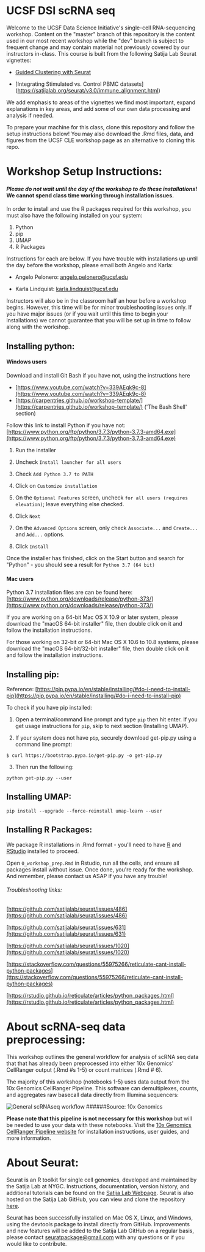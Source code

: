 # UCSF DSI scRNA seq

Welcome to the UCSF Data Science Initiative's single-cell RNA-sequencing workshop. Content on the "master" branch of this repository is the content used in our most recent workshop while the "dev" branch is subject to frequent change and may contain material not previously covered by our instructors in-class. This course is built from the following Satija Lab Seurat vignettes:

- [Guided Clustering with Seurat](https://satijalab.org/seurat/v3.0/pbmc3k_tutorial.html)

- [Integrating Stimulated vs. Control PBMC datasets] (https://satijalab.org/seurat/v3.0/immune_alignment.html)

We add emphasis to areas of the vignettes we find most important, expand explanations in key areas, and add some of our own data processing and analysis if needed.

To prepare your machine for this class, clone this repository and follow the setup instructions below! You may also download the .Rmd files, data, and figures from the UCSF CLE workshop page as an alternative to cloning this repo.

# Workshop Setup Instructions:

#### *Please do not wait until the day of the workshop to do these installations*! We cannot spend class time working through installation issues.

In order to install and use the R packages required for this workshop, you must also have the following installed on your system:

1. Python
2. pip
3. UMAP
4. R Packages

Instructions for each are below. If you have trouble with installations up until the day before the workshop, please email both Angelo and Karla:  

- Angelo Pelonero: [angelo.pelonero@ucsf.edu](mailto:angelo.pelonero@ucsf.edu)

- Karla Lindquist: [karla.lindquist@ucsf.edu](mailto:karla.lindquist@ucsf.edu)  

Instructors will also be in the classroom half an hour before a workshop begins. However, this time will be for minor troubleshooting issues only. If you have major issues (or if you wait until this time to begin your installations) we cannot guarantee that you will be set up in time to follow along with the workshop.     

## Installing python:

#### Windows users

Download and install Git Bash if you have not, using the instructions here

- [https://www.youtube.com/watch?v=339AEqk9c-8](https://www.youtube.com/watch?v=339AEqk9c-8)
- [https://carpentries.github.io/workshop-template/](https://carpentries.github.io/workshop-template/) ('The Bash Shell' section)

Follow this link to install Python if you have not: [https://www.python.org/ftp/python/3.7.3/python-3.7.3-amd64.exe](https://www.python.org/ftp/python/3.7.3/python-3.7.3-amd64.exe)

1. Run the installer 

2. Uncheck `Install launcher for all users` 

3. Check `Add Python 3.7 to PATH` 

4. Click on `Customize installation`

5. On the `Optional Features` screen, uncheck `for all users (requires elevation)`; leave everything else checked.

6. Click `Next`

7. On the `Advanced Options` screen, only check `Associate...` and `Create...` and `Add...` options.

8. Click `Install`

Once the installer has finished, click on the Start button and search for "Python" - you should see a result for `Python 3.7 (64 bit)`

#### Mac users

Python 3.7 installation files are can be found here: [https://www.python.org/downloads/release/python-373/](https://www.python.org/downloads/release/python-373/)

If you are working on a 64-bit Mac OS X 10.9 or later system, please download the "macOS 64-bit installer" file, then double click on it and follow the installation instructions.

For those working on 32-bit or 64-bit Mac OS X 10.6 to 10.8 systems, please download the "macOS 64-bit/32-bit installer" file, then double click on it and follow the installation instructions.


## Installing pip:

Reference: [https://pip.pypa.io/en/stable/installing/#do-i-need-to-install-pip](https://pip.pypa.io/en/stable/installing/#do-i-need-to-install-pip)

To check if you have pip installed:

1. Open a terminal/command line prompt and type `pip` then hit enter. If you get usage instructions for `pip`, skip to next section (Installing UMAP).


2. If your system does not have `pip`, securely download get-pip.py using a command line prompt:

`$ curl https://bootstrap.pypa.io/get-pip.py -o get-pip.py`

3. Then run the following:

`python get-pip.py --user`


## Installing UMAP:

`pip install --upgrade --force-reinstall umap-learn --user`

## Installing R Packages:
We package R installations in .Rmd format - you'll need to have [R](https://www.r-project.org) and [RStudio](https://www.rstudio.com/products/rstudio/download/) installed to proceed.

Open `0_workshop_prep.Rmd` in Rstudio, run all the cells, and ensure all packages install without issue. Once done, you're ready for the workshop. And remember, please contact us ASAP if you have any trouble!

###### Troubleshooting links:

[https://github.com/satijalab/seurat/issues/486](https://github.com/satijalab/seurat/issues/486)

[https://github.com/satijalab/seurat/issues/631](https://github.com/satijalab/seurat/issues/631)

[https://github.com/satijalab/seurat/issues/1020](https://github.com/satijalab/seurat/issues/1020)

[https://stackoverflow.com/questions/55975266/reticulate-cant-install-python-packages](ttps://stackoverflow.com/questions/55975266/reticulate-cant-install-python-packages)

[https://rstudio.github.io/reticulate/articles/python_packages.html](https://rstudio.github.io/reticulate/articles/python_packages.html)

# About scRNA-seq data preprocessing:
This workshop outlines the general workflow for analysis of scRNA seq data that that has already been preprocessed into either 10x Genomics' CellRanger output (.Rmd #s 1-5) or count matrices (.Rmd # 6).

The majority of this workshop (notebooks 1-5) uses data output from the 10x Genomics CellRanger Pipeline. This software can demultiplexes, counts, and aggregates raw basecall data directly from Illumina sequencers:

![General scRNAseq workflow](https://support.10xgenomics.com/img/cellranger-workflows/cellranger_simplest_1_bw_2.png)
######Source: 10x Genomics

__Please note that this pipeline is not necessary for this workshop__ but will be needed to use your data with these notebooks. Visit the [10x Genomics CellRanger Pipeline website](https://support.10xgenomics.com/single-cell-gene-expression/software/pipelines/latest/what-is-cell-ranger) for installation instructions, user guides, and more information.

# About Seurat:

Seurat is an R toolkit for single cell genomics, developed and maintained by the Satija Lab at NYGC. Instructions, documentation, version history, and additional tutorials can be found on the [Satija Lab Webpage](https://satijalab.org/seurat). Seurat is also hosted on the Satija Lab GitHub, you can view and clone the repository [here](https://github.com/satijalab/seurat).

Seurat has been successfully installed on Mac OS X, Linux, and Windows, using the devtools package to install directly from GitHub. Improvements and new features will be added to the Satija Lab GitHub on a regular basis, please contact seuratpackage@gmail.com with any questions or if you would like to contribute.
